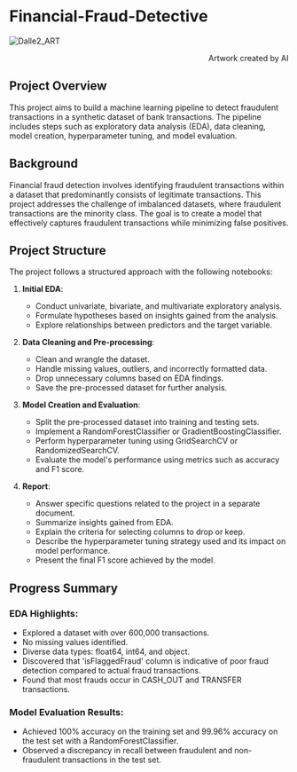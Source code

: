 # Financial-Fraud-Detective
![Dalle2_ART](docs/imagee.jpg)
<p align="right">
  Artwork created by AI
</p>

## Project Overview

This project aims to build a machine learning pipeline to detect fraudulent transactions in a synthetic dataset of bank transactions. The pipeline includes steps such as exploratory data analysis (EDA), data cleaning, model creation, hyperparameter tuning, and model evaluation.

## Background

Financial fraud detection involves identifying fraudulent transactions within a dataset that predominantly consists of legitimate transactions. This project addresses the challenge of imbalanced datasets, where fraudulent transactions are the minority class. The goal is to create a model that effectively captures fraudulent transactions while minimizing false positives.

## Project Structure

The project follows a structured approach with the following notebooks:

1. **Initial EDA**:
   - Conduct univariate, bivariate, and multivariate exploratory analysis.
   - Formulate hypotheses based on insights gained from the analysis.
   - Explore relationships between predictors and the target variable.
   
2. **Data Cleaning and Pre-processing**:
   - Clean and wrangle the dataset.
   - Handle missing values, outliers, and incorrectly formatted data.
   - Drop unnecessary columns based on EDA findings.
   - Save the pre-processed dataset for further analysis.

3. **Model Creation and Evaluation**:
   - Split the pre-processed dataset into training and testing sets.
   - Implement a RandomForestClassifier or GradientBoostingClassifier.
   - Perform hyperparameter tuning using GridSearchCV or RandomizedSearchCV.
   - Evaluate the model's performance using metrics such as accuracy and F1 score.

4. **Report**:
   - Answer specific questions related to the project in a separate document.
   - Summarize insights gained from EDA.
   - Explain the criteria for selecting columns to drop or keep.
   - Describe the hyperparameter tuning strategy used and its impact on model performance.
   - Present the final F1 score achieved by the model.

## Progress Summary

### EDA Highlights:
- Explored a dataset with over 600,000 transactions.
- No missing values identified.
- Diverse data types: float64, int64, and object.
- Discovered that 'isFlaggedFraud' column is indicative of poor fraud detection compared to actual fraud transactions.
- Found that most frauds occur in CASH_OUT and TRANSFER transactions.

### Model Evaluation Results:
- Achieved 100% accuracy on the training set and 99.96% accuracy on the test set with a RandomForestClassifier.
- Observed a discrepancy in recall between fraudulent and non-fraudulent transactions in the test set.
